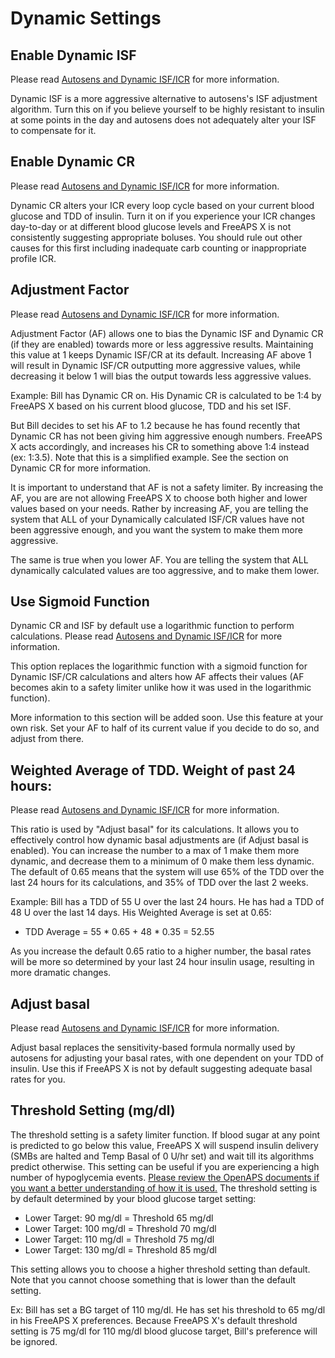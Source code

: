 # Dynamic Settings
## Enable Dynamic ISF
Please read [Autosens and Dynamic ISF/ICR](../concepts/autosens-dynamic.md) for more information.

Dynamic ISF is a more aggressive alternative to autosens's ISF adjustment algorithm. Turn this on if you believe yourself to be highly resistant to insulin at some points in the day and autosens does not adequately alter your ISF to compensate for it.

## Enable Dynamic CR
Please read [Autosens and Dynamic ISF/ICR](../concepts/autosens-dynamic.md) for more information.

Dynamic CR alters your ICR every loop cycle based on your current blood glucose and TDD of insulin. Turn it on if you experience your ICR changes day-to-day or at different blood glucose levels and FreeAPS X is not consistently suggesting appropriate boluses. You should rule out other causes for this first including inadequate carb counting or inappropriate profile ICR.

## Adjustment Factor
Please read [Autosens and Dynamic ISF/ICR](../concepts/autosens-dynamic.md) for more information.

Adjustment Factor (AF) allows one to bias the Dynamic ISF and Dynamic CR (if they are enabled) towards more or less aggressive results. Maintaining this value at 1 keeps Dynamic ISF/CR at its default. Increasing AF above 1 will result in Dynamic ISF/CR outputting more aggressive values, while decreasing it below 1 will bias the output towards less aggressive values.

Example: Bill has Dynamic CR on. His Dynamic CR is calculated to be 1:4 by FreeAPS X based on his current blood glucose, TDD and his set ISF. 

But Bill decides to set his AF to 1.2 because he has found recently that Dynamic CR has not been giving him aggressive enough numbers. FreeAPS X acts accordingly, and increases his CR to something above 1:4 instead (ex: 1:3.5). Note that this is a simplified example. See the section on Dynamic CR for more information.

It is important to understand that AF is not a safety limiter. By increasing the AF, you are are not allowing FreeAPS X to choose both higher and lower values based on your needs. Rather by increasing AF, you are telling the system that ALL of your Dynamically calculated ISF/CR values have not been aggressive enough, and you want the system to make them more aggressive.

The same is true when you lower AF. You are telling the system that ALL dynamically calculated values are too aggressive, and to make them lower.

## Use Sigmoid Function
Dynamic CR and ISF by default use a logarithmic function to perform calculations. Please read [Autosens and Dynamic ISF/ICR](../concepts/autosens-dynamic.md) for more information.

This option replaces the logarithmic function with a sigmoid function for Dynamic ISF/CR calculations and alters how AF affects their values (AF becomes akin to a safety limiter unlike how it was used in the logarithmic function).

More information to this section will be added soon. Use this feature at your own risk. Set your AF to half of its current value if you decide to do so, and adjust from there.

## Weighted Average of TDD. Weight of past 24 hours:
Please read [Autosens and Dynamic ISF/ICR](../concepts/autosens-dynamic.md) for more information.

This ratio is used by "Adjust basal" for its calculations. It allows you to effectively control how dynamic basal adjustments are (if Adjust basal is enabled). You can increase the number to a max of 1 make them more dynamic, and decrease them to a minimum of 0 make them less dynamic. The default of 0.65 means that the system will use 65% of the TDD over the last 24 hours for its calculations, and 35% of TDD over the last 2 weeks.

Example: Bill has a TDD of 55 U over the last 24 hours. He has had a TDD of 48 U over the last 14 days. His Weighted Average is set at 0.65:
- TDD Average = 55 * 0.65 + 48 * 0.35 = 52.55

As you increase the default 0.65 ratio to a higher number, the basal rates will be more so determined by your last 24 hour insulin usage, resulting in more dramatic changes.

## Adjust basal
Please read [Autosens and Dynamic ISF/ICR](../concepts/autosens-dynamic.md) for more information.

Adjust basal replaces the sensitivity-based formula normally used by autosens for adjusting your basal rates, with one dependent on your TDD of insulin. Use this if FreeAPS X is not by default suggesting adequate basal rates for you.

## Threshold Setting (mg/dl)
The threshold setting is a safety limiter function. If blood sugar at any point is predicted to go below this value, FreeAPS X will suspend insulin delivery (SMBs are halted and Temp Basal of 0 U/hr set) and wait till its algorithms predict otherwise. This setting can be useful if you are experiencing a high number of hypoglycemia events. <a href="https://openaps.readthedocs.io/en/latest/docs/While%20You%20Wait%20For%20Gear/Understand-determine-basal.html?highlight=Safety%20Threshold">Please review the OpenAPS documents if you want a better understanding of how it is used.</a> The threshold setting is by default determined by your blood glucose target setting:

- Lower Target: 90 mg/dl = Threshold 65 mg/dl 
- Lower Target: 100 mg/dl = Threshold 70 mg/dl 
- Lower Target: 110 mg/dl = Threshold 75 mg/dl 
- Lower Target: 130 mg/dl = Threshold 85 mg/dl 


This setting allows you to choose a higher threshold setting than default. Note that you cannot choose something that is lower than the default setting.

Ex: Bill has set a BG target of 110 mg/dl. He has set his threshold to 65 mg/dl in his FreeAPS X preferences. Because FreeAPS X's default threshold setting is 75 mg/dl for 110 mg/dl blood glucose target, Bill's preference will be ignored.
